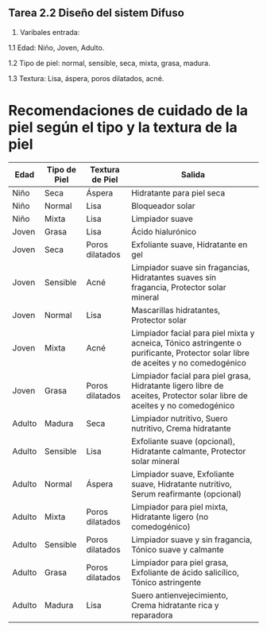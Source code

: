 ## Tarea 2.2 Diseño del sistem Difuso ##

1. Varibales entrada:
   
1.1 Edad: Niño, Joven, Adulto.
   
1.2 Tipo de piel: normal, sensible, seca, mixta, grasa, madura.

1.3 Textura: Lisa, áspera, poros dilatados, acné.

# Recomendaciones de cuidado de la piel según el tipo y la textura de la piel

| Edad         | Tipo de Piel   | Textura de Piel    | Salida                                                     |
|--------------|----------------|---------------------|-----------------------------------------------------------|
| Niño         | Seca           | Áspera              | Hidratante para piel seca                                 |
| Niño         | Normal         | Lisa                | Bloqueador solar                                          |
| Niño         | Mixta          | Lisa                | Limpiador suave                                           |
| Joven        | Grasa          | Lisa                | Ácido hialurónico                                         |
| Joven        | Seca           | Poros dilatados     | Exfoliante suave, Hidratante en gel                        |
| Joven        | Sensible       | Acné                | Limpiador suave sin fragancias, Hidratantes suaves sin fragancia, Protector solar mineral |
| Joven        | Normal         | Lisa                | Mascarillas hidratantes, Protector solar                  |
| Joven        | Mixta          | Acné                | Limpiador facial para piel mixta y acneica, Tónico astringente o purificante, Protector solar libre de aceites y no comedogénico |
| Joven        | Grasa          | Poros dilatados     | Limpiador facial para piel grasa, Hidratante ligero libre de aceites, Protector solar libre de aceites y no comedogénico |
| Adulto       | Madura         | Seca                | Limpiador nutritivo, Suero nutritivo, Crema hidratante   |
| Adulto       | Sensible       | Lisa                | Exfoliante suave (opcional), Hidratante calmante, Protector solar mineral |
| Adulto       | Normal         | Áspera              | Limpiador suave, Exfoliante suave, Hidratante nutritivo, Serum reafirmante (opcional) |
| Adulto       | Mixta          | Poros dilatados     | Limpiador para piel mixta, Hidratante ligero (no comedogénico) |
| Adulto       | Sensible       | Poros dilatados     | Limpiador suave y sin fragancia, Tónico suave y calmante |
| Adulto       | Grasa          | Poros dilatados     | Limpiador para piel grasa, Exfoliante de ácido salicílico, Tónico astringente |
| Adulto       | Madura         | Lisa                | Suero antienvejecimiento, Crema hidratante rica y reparadora |
